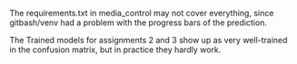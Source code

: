 The requirements.txt in media_control may not cover everything, since gitbash/venv had a problem with the progress bars of the prediction.

The Trained models for assignments 2 and 3 show up as very well-trained in the confusion matrix, but in practice they hardly work.